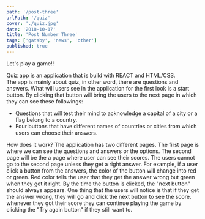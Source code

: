 ```yaml
---
path: '/post-three'
urlPath: '/quiz'
cover: './quiz.jpg'
date: '2018-10-17'
title: 'Post Number Three'
tags: ['gatsby', 'news', 'other']
published: true
---
```


Let's play a game!!

Quiz app is an application that is build with REACT and HTML/CSS.  
The app is mainly about quiz, in other word, there are questions and answers. What will users see in the application for the first look is a start button. By clicking that button will bring the users to the next page in which they can see these followings:

- Questions that will test their mind to acknowledge a capital of a city or a flag belong to a country.
- Four buttons that have different names of countries or cities from which users can choose their answers.

How does it work?
The application has two different pages. The first page is where we can see the questions and answers or the options. The second page will be the a page where user can see their scores. The users cannot go to the second page unless they get a right answer.
For example, if a user click a button from the answers, the color of the button will change into red or green. Red color tells the user that they get the answer wrong but green when they get it right. By the time the button is clicked, the "next button" should always appears. One thing that the users will notice is that if they get the answer wrong, they will go and click the next button to see the score. whenever they got their score they can continue playing the game by clicking the "Try again button" if they still want to.
